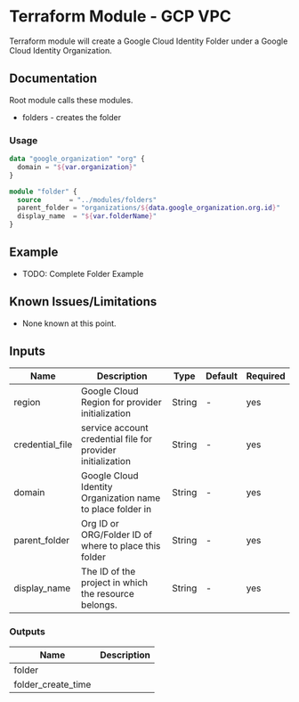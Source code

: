 # Terraform Module - GCP VPC

Terraform module will create a Google Cloud Identity Folder under a Google Cloud Identity Organization.

## Documentation

Root module calls these modules.
* folders - creates the folder

### Usage

```terraform
data "google_organization" "org" {
  domain = "${var.organization}"
}

module "folder" {
  source       = "../modules/folders"
  parent_folder = "organizations/${data.google_organization.org.id}"
  display_name  = "${var.folderName}" 
}
```
## Example
* TODO: Complete Folder Example

## Known Issues/Limitations
* None known at this point.


## Inputs
| Name                     | Description                                                                                                                                                                    | Type   | Default     | Required |
|--------------------------|--------------------------------------------------------------------------------------------------------------------------------------------------------------------------------|--------|-------------|----------|
| region                   | Google Cloud Region for provider initialization                                                                                                                                | String | -           | yes      |
| credential_file          | service account credential file for provider initialization                                                                                                                    | String | -           | yes      |
| domain                   | Google Cloud Identity Organization name to place folder in                                                                                                                     | String | -           | yes      |
| parent_folder            | Org ID or ORG/Folder ID of where to place this folder                                                                                                                          | String | -           | yes      |
| display_name             | The   ID   of   the   project   in   which   the   resource   belongs.                                                                                                         | String | -           | yes      |

### Outputs
| Name                 | Description |
|----------------------|-------------|
| folder               |             |
| folder_create_time   |             |
